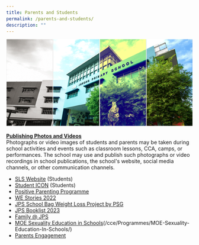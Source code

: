 ```yaml
---
title: Parents and Students
permalink: /parents-and-students/
description: ""
---
```

![](/images/Banner.png)

 <u><b>Publishing Photos and Videos</b></u>
 <br>Photographs or video images of students and parents may be taken during	school activities and events such as classroom lessons, CCA, camps,	or performances. The  school may use and publish such photographs or video recordings in school publications, the school's website, social media channels, or other communication channels.<br>
*   [SLS Website](https://vle.learning.moe.edu.sg/login) (Students)
*   [Student ICON](https://workspace.google.com/dashboard) (Students)
*   [Positive Parenting Programme](/files/JPS%202023%20L2%20Seminars.pdf)
*   [WE Stories 2022](https://online.fliphtml5.com/obrr/qkde/#p=1) 
*   [JPS School Bag Weight Loss Project by PSG](/files/School%20Bag%20Weight%20Loss%20Project.pdf)
*   [JPS Booklist 2023](/forms/JPS-Booklist-2023/)
*   [Family @ JPS](/partners/Family-Matters-at-JPS/)
*  [MOE Sexuality Education in Schools](/cce/programmes/moe-sexuality-education-in-schools/)(/cce/Programmes/MOE-Sexuality-Education-In-Schools/) 
*   [Parents Engagement](/parents-engagement/)